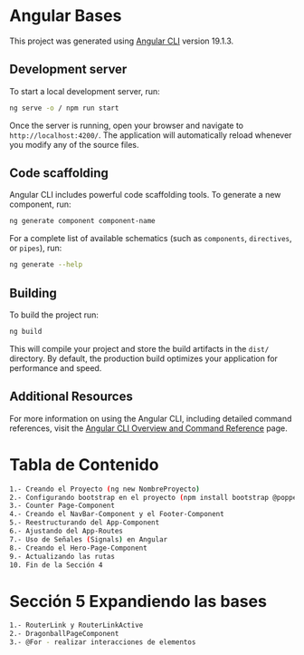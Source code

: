 # Angular Bases

This project was generated using [Angular CLI](https://github.com/angular/angular-cli) version 19.1.3.

## Development server

To start a local development server, run:

```bash
ng serve -o / npm run start
```

Once the server is running, open your browser and navigate to `http://localhost:4200/`. The application will automatically reload whenever you modify any of the source files.

## Code scaffolding

Angular CLI includes powerful code scaffolding tools. To generate a new component, run:

```bash
ng generate component component-name
```

For a complete list of available schematics (such as `components`, `directives`, or `pipes`), run:

```bash
ng generate --help
```

## Building

To build the project run:

```bash
ng build
```

This will compile your project and store the build artifacts in the `dist/` directory. By default, the production build optimizes your application for performance and speed.

## Additional Resources

For more information on using the Angular CLI, including detailed command references, visit the [Angular CLI Overview and Command Reference](https://angular.dev/tools/cli) page.

# Tabla de Contenido

```bash
1.- Creando el Proyecto (ng new NombreProyecto)
2.- Configurando bootstrap en el proyecto (npm install bootstrap @popperjs/core)
3.- Counter Page-Component
4.- Creando el NavBar-Component y el Footer-Component
5.- Reestructurando del App-Component
6.- Ajustando del App-Routes
7.- Uso de Señales (Signals) en Angular
8.- Creando el Hero-Page-Component
9.- Actualizando las rutas
10. Fin de la Sección 4
```

# Sección 5 Expandiendo las bases
```bash
1.- RouterLink y RouterLinkActive 
2.- DragonballPageComponent
3.- @For - realizar interacciones de elementos
```

